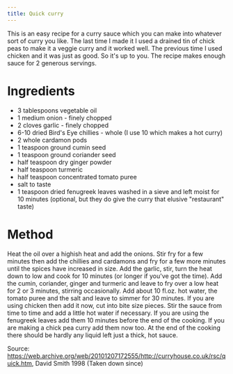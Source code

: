 ```yaml
---
title: Quick curry
---
```


This is an easy recipe for a curry sauce which you can make into whatever sort of curry you like. The last time I made it I used a drained tin of chick peas to make it a veggie curry and it worked well. The previous time I used chicken and it was just as good. So it's up to you. The recipe makes enough sauce for 2 generous servings.

# Ingredients
* 3 tablespoons vegetable oil
* 1 medium onion - finely chopped
* 2 cloves garlic - finely chopped
* 6-10 dried Bird's Eye chillies - whole (I use 10 which makes a hot curry)
* 2 whole cardamon pods
* 1 teaspoon ground cumin seed
* 1 teaspoon ground coriander seed
* half teaspoon dry ginger powder
* half teaspoon turmeric
* half teaspoon concentrated tomato puree
* salt to taste
* 1 teaspoon dried fenugreek leaves washed in a sieve and left moist for 10 minutes (optional, but they do give the curry that elusive "restaurant" taste)

# Method
Heat the oil over a highish heat and add the onions. Stir fry for a few minutes then add the chillies and cardamons and fry for a few more minutes until the spices have increased in size. Add the garlic, stir, turn the heat down to low and cook for 10 minutes (or longer if you've got the time). Add the cumin, coriander, ginger and turmeric and leave to fry over a low heat for 2 or 3 minutes, stirring occasionally. Add about 10 fl.oz. hot water, the tomato puree and the salt and leave to simmer for 30 minutes. If you are using chicken then add it now, cut into bite size pieces. Stir the sauce from time to time and add a little hot water if necessary. If you are using the fenugreek leaves add them 10 minutes before the end of the cooking. If you are making a chick pea curry add them now too. At the end of the cooking there should be hardly any liquid left just a thick, hot sauce.

Source: <https://web.archive.org/web/20101207172555/http://curryhouse.co.uk/rsc/quick.htm>, David Smith 1998 (Taken down since)
